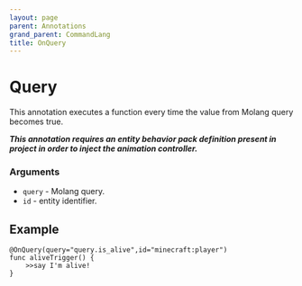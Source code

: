 ```yaml
---
layout: page
parent: Annotations
grand_parent: CommandLang
title: OnQuery
---
```


# Query

This annotation executes a function every time the value from Molang query becomes true. 

***This annotation requires an entity behavior pack definition present in project in order to inject the animation controller.***

### Arguments

* `query` - Molang query.
* `id` - entity identifier.

## Example

```
@OnQuery(query="query.is_alive",id="minecraft:player")
func aliveTrigger() {
    >>say I'm alive!
}
```